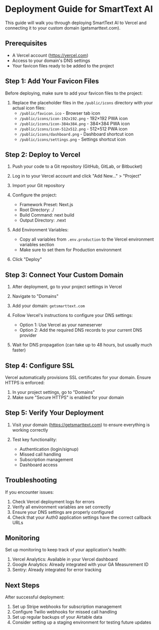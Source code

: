 # Deployment Guide for SmartText AI

This guide will walk you through deploying SmartText AI to Vercel and connecting it to your custom domain (getsmarttext.com).

## Prerequisites

- A Vercel account (https://vercel.com)
- Access to your domain's DNS settings
- Your favicon files ready to be added to the project

## Step 1: Add Your Favicon Files

Before deploying, make sure to add your favicon files to the project:

1. Replace the placeholder files in the `/public/icons` directory with your actual icon files:
   - `/public/favicon.ico` - Browser tab icon
   - `/public/icons/icon-192x192.png` - 192×192 PWA icon
   - `/public/icons/icon-384x384.png` - 384×384 PWA icon
   - `/public/icons/icon-512x512.png` - 512×512 PWA icon
   - `/public/icons/dashboard.png` - Dashboard shortcut icon
   - `/public/icons/settings.png` - Settings shortcut icon

## Step 2: Deploy to Vercel

1. Push your code to a Git repository (GitHub, GitLab, or Bitbucket)

2. Log in to your Vercel account and click "Add New..." > "Project"

3. Import your Git repository

4. Configure the project:
   - Framework Preset: Next.js
   - Root Directory: ./
   - Build Command: next build
   - Output Directory: .next

5. Add Environment Variables:
   - Copy all variables from `.env.production` to the Vercel environment variables section
   - Make sure to set them for Production environment

6. Click "Deploy"

## Step 3: Connect Your Custom Domain

1. After deployment, go to your project settings in Vercel

2. Navigate to "Domains"

3. Add your domain: `getsmarttext.com`

4. Follow Vercel's instructions to configure your DNS settings:
   - Option 1: Use Vercel as your nameserver
   - Option 2: Add the required DNS records to your current DNS provider

5. Wait for DNS propagation (can take up to 48 hours, but usually much faster)

## Step 4: Configure SSL

Vercel automatically provisions SSL certificates for your domain. Ensure HTTPS is enforced:

1. In your project settings, go to "Domains"
2. Make sure "Secure HTTPS" is enabled for your domain

## Step 5: Verify Your Deployment

1. Visit your domain (https://getsmarttext.com) to ensure everything is working correctly

2. Test key functionality:
   - Authentication (login/signup)
   - Missed call handling
   - Subscription management
   - Dashboard access

## Troubleshooting

If you encounter issues:

1. Check Vercel deployment logs for errors
2. Verify all environment variables are set correctly
3. Ensure your DNS settings are properly configured
4. Check that your Auth0 application settings have the correct callback URLs

## Monitoring

Set up monitoring to keep track of your application's health:

1. Vercel Analytics: Available in your Vercel dashboard
2. Google Analytics: Already integrated with your GA Measurement ID
3. Sentry: Already integrated for error tracking

## Next Steps

After successful deployment:

1. Set up Stripe webhooks for subscription management
2. Configure Twilio webhooks for missed call handling
3. Set up regular backups of your Airtable data
4. Consider setting up a staging environment for testing future updates
